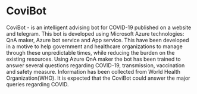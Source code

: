 # CoviBot
CoviBot - is an intelligent advising bot for COVID-19 published on a website and telegram. This bot is developed using Microsoft Azure technologies: QnA maker, Azure bot service and App service. This have been developed in a motive to help government and healthcare organizations to manage through these unpredictable times, while reducing the burden on the existing resources. Using Azure QnA maker the bot has been trained to answer several questions regarding COVID-19, transmission, vaccination and safety measure. Information has been collected from World Health Organization(WHO). It is expected that the CoviBot could answer the major queries regarding COVID.
